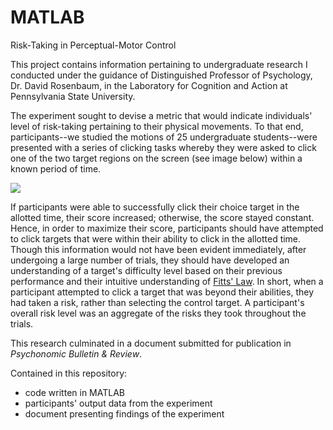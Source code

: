 # MATLAB
Risk-Taking in Perceptual-Motor Control

This project contains information pertaining to undergraduate research I conducted under the guidance of Distinguished Professor of Psychology, Dr. David Rosenbaum, in the Laboratory for Cognition and Action at Pennsylvania State University.

The experiment sought to devise a metric that would indicate individuals' level of risk-taking pertaining to their physical movements. To that end, participants--we studied the motions of 25 undergraduate students--were presented with a series of clicking tasks whereby they were asked to click one of the two target regions on the screen (see image below) within a known period of time. 

![](https://github.com/JosephKnittel/MATLAB/blob/main/Images/screen.png&s=200)

If participants were able to successfully click their choice target in the allotted time, their score increased; otherwise, the score stayed constant. Hence, in order to maximize their score, participants should have attempted to click targets that were within their ability to click in the allotted time. Though this information would not have been evident immediately, after undergoing a large number of trials, they should have developed an understanding of a target's difficulty level based on their previous performance and their intuitive understanding of [Fitts' Law](https://en.wikipedia.org/wiki/Fitts%27s_law). In short, when a participant attempted to click a target that was beyond their abilities, they had taken a risk, rather than selecting the control target. A participant's overall risk level was an aggregate of the risks they took throughout the trials.

This research culminated in a document submitted for publication in *Psychonomic Bulletin & Review*.

Contained in this repository:

- code written in MATLAB 
- participants' output data from the experiment
- document presenting findings of the experiment
